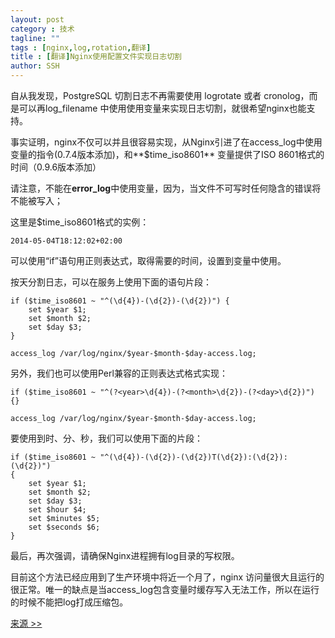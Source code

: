 ```yaml
---
layout: post
category : 技术
tagline: ""
tags : [nginx,log,rotation,翻译]
title : [翻译]Nginx使用配置文件实现日志切割
author: SSH
---
```


自从我发现，PostgreSQL 切割日志不再需要使用 logrotate 或者 cronolog，而是可以再log_filename 中使用使用变量来实现日志切割，就很希望nginx也能支持。

事实证明，nginx不仅可以并且很容易实现，从Nginx引进了在access_log中使用变量的指令(0.7.4版本添加)，和**$time_iso8601** 变量提供了ISO 8601格式的时间（0.9.6版本添加）

请注意，不能在**error_log**中使用变量，因为，当文件不可写时任何隐含的错误将不能被写入；

这里是$time_iso8601格式的实例：

    2014-05-04T18:12:02+02:00

可以使用“if”语句用正则表达式，取得需要的时间，设置到变量中使用。

按天分割日志，可以在服务上使用下面的语句片段：

    if ($time_iso8601 ~ "^(\d{4})-(\d{2})-(\d{2})") {
        set $year $1;
        set $month $2;
        set $day $3;
    }
    
    access_log /var/log/nginx/$year-$month-$day-access.log;

另外，我们也可以使用Perl兼容的正则表达式格式实现：

    if ($time_iso8601 ~ "^(?<year>\d{4})-(?<month>\d{2})-(?<day>\d{2})") {}
    
    access_log /var/log/nginx/$year-$month-$day-access.log;

要使用到时、分、秒，我们可以使用下面的片段：

    if ($time_iso8601 ~ "^(\d{4})-(\d{2})-(\d{2})T(\d{2}):(\d{2}):(\d{2})")
    {
        set $year $1;
        set $month $2;
        set $day $3;
        set $hour $4;
        set $minutes $5;
        set $seconds $6;
    }

最后，再次强调，请确保Nginx进程拥有log目录的写权限。

目前这个方法已经应用到了生产环境中将近一个月了，nginx 访问量很大且运行的很正常。唯一的缺点是当access_log包含变量时缓存写入无法工作，所以在运行的时候不能把log打成压缩包。

[来源 >>](http://www.cambus.net/log-rotation-directly-within-nginx-configuration-file/)